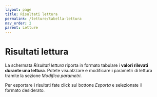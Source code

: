 ```yaml
---
layout: page
title: Risultati lettura
permalink: /letture/tabella-lettura
nav_order: 2
parent: Letture
---
```


# Risultati lettura

La schermata *Risultati lettura* riporta in formato tabulare i **valori rilevati durante una lettura**. Potete visualzzare e modificare i parametri di lettura tramite la sezione *Modifica parametri*.

Per esportare i risultati fate click sul bottone *Esporta* e selezionate il formato desiderato.
